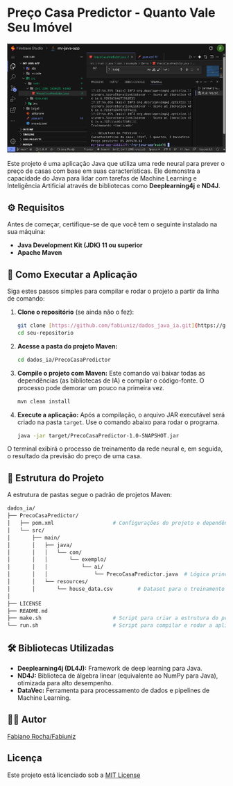 <!-- 
  Tags: DadosIA
  Label: 🎲 java com Dados e IA
  Description: java com Dados e IA
  path_hook: hookfigma.hook1
-->

# Preço Casa Predictor - Quanto Vale Seu Imóvel

<p align="center">
  <img src="/images/screenshot.png" alt="imagem do Projeto">
</p>


Este projeto é uma aplicação Java que utiliza uma rede neural para prever o preço de casas com base em suas características. Ele demonstra a capacidade do Java para lidar com tarefas de Machine Learning e Inteligência Artificial através de bibliotecas como **Deeplearning4j** e **ND4J**.

## ⚙ Requisitos

Antes de começar, certifique-se de que você tem o seguinte instalado na sua máquina:

* **Java Development Kit (JDK) 11 ou superior**
* **Apache Maven**

## 🚀 Como Executar a Aplicação

Siga estes passos simples para compilar e rodar o projeto a partir da linha de comando:

1.  **Clone o repositório** (se ainda não o fez):
    ```bash
    git clone [https://github.com/fabiuniz/dados_java_ia.git](https://github.com/fabiuniz/dados_java_ia.git)
    cd seu-repositorio
    ```

2.  **Acesse a pasta do projeto Maven:**
    ```bash
    cd dados_ia/PrecoCasaPredictor
    ```

3.  **Compile o projeto com Maven:**
    Este comando vai baixar todas as dependências (as bibliotecas de IA) e compilar o código-fonte. O processo pode demorar um pouco na primeira vez.
    ```bash
    mvn clean install
    ```

4.  **Execute a aplicação:**
    Após a compilação, o arquivo JAR executável será criado na pasta `target`. Use o comando abaixo para rodar o programa.
    ```bash
    java -jar target/PrecoCasaPredictor-1.0-SNAPSHOT.jar
    ```

O terminal exibirá o processo de treinamento da rede neural e, em seguida, o resultado da previsão do preço de uma casa.

## 📁 Estrutura do Projeto

A estrutura de pastas segue o padrão de projetos Maven:
```bash
dados_ia/
├── PrecoCasaPredictor/
│   ├── pom.xml                   # Configurações do projeto e dependências (Maven)
│   └── src/
│       ├── main/
│       │   ├── java/
│       │   │   └── com/
│       │   │       └── exemplo/
│       │   │           └── ai/
│       │   │               └── PrecoCasaPredictor.java  # Lógica principal da IA
│       │   └── resources/
│       │       └── house_data.csv        # Dataset para o treinamento da IA
│
├── LICENSE
├── README.md
├── make.sh                       # Script para criar a estrutura do projeto
└── run.sh                        # Script para compilar e rodar a aplicação
```

## 🛠 Bibliotecas Utilizadas

* **Deeplearning4j (DL4J):** Framework de deep learning para Java.
* **ND4J:** Biblioteca de álgebra linear (equivalente ao NumPy para Java), otimizada para alto desempenho.
* **DataVec:** Ferramenta para processamento de dados e pipelines de Machine Learning.

## 👨‍💻 Autor

[Fabiano Rocha/Fabiuniz](https://github.com/SeuUsuarioGitHub)

## Licença

Este projeto está licenciado sob a [MIT License](LICENSE)